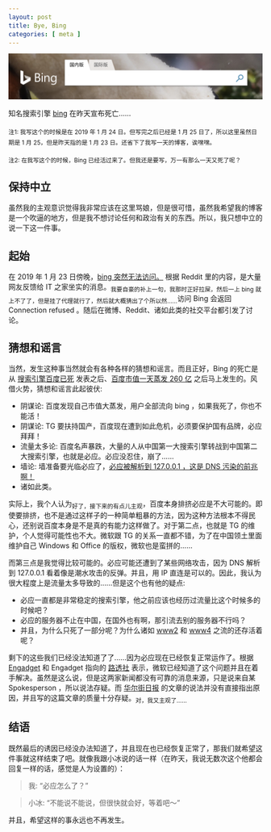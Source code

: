 ```yaml
---
layout: post
title: Bye, Bing
categories: [ meta ]
---
```


![bing!](/assets/bing.png)

知名搜索引擎 [bing](https://bing.com) 在昨天宣布死亡…… 


<sub>注1: 我写这个的时候是在 2019 年 1 月 24 日。但写完之后已经是 1 月 25 日了，所以这里虽然日期是 1 月 25，但是昨天指的是 1 月 23 日。还省下了我写一天的博客，诶嘿嘿。</sub>

<sub>注2: 在我写这个的时候，Bing 已经活过来了。但我还是要写，万一有那么一天又死了呢？</sub>


## 保持中立 

虽然我的主观意识觉得我非常应该在这里骂娘，但是很可惜，虽然我希望我的博客是一个吹逼的地方，但是我不想讨论任何和政治有关的东西。所以，我只想中立的说一下这一件事。


## 起始

在 2019 年 1 月 23 日傍晚，[bing 突然无法访问。](https://www.reddit.com/r/saraba1st/comments/aizbqi/%E5%9B%9B%E5%AD%97%E6%96%B0%E9%97%BB%E5%BF%85%E5%BA%94%E8%A2%AB%E5%A2%99/) 根据 Reddit 里的内容，是大量网友反馈给 IT 之家坐实的消息。<sub>我要自豪的补上一句，我那时正好拉屎，然后一上 bing 就上不了了，但是挂了代理就行了，然后就大概猜出了个所以然……</sub>访问 Bing 会返回 Connection refused 。随后在微博、Reddit、诸如此类的社交平台都引发了讨论。


## 猜想和谣言

当然，发生这种事当然就会有各种各样的猜想和谣言。而且正好，Bing 的死亡是从 [搜索引擎百度已死](https://wallstreetcn.com/articles/3474375) 发表之后、[百度市值一天蒸发 260 亿](http://www.sohu.com/a/291017688_100145343?scm=1002.0.0.0) 之后马上发生的。风借火势，猜想和谣言此起彼伏:

- 阴谋论: 百度发现自己市值大蒸发，用户全部流向 bing ，如果我死了，你也不能活！
- 阴谋论: TG 要扶持国产，百度现在遭到如此危机，必须要保护国有品牌，必应拜拜！
- 流量太多论: 百度名声暴跌，大量的人从中国第一大搜索引擎转战到中国第二大搜索引擎，也就是必应。必应没忍住，崩了……
- 墙论: 墙准备要光临必应了，[必应被解析到 127.0.0.1 ，这是 DNS 污染的前兆啊！](https://www.cheshirex.com/1835.html)
- 诸如此类。

实际上，我个人认为<sub>好了，接下来的有点儿主观</sub>，百度本身排挤必应是不大可能的。即使要排挤，也不是通过这样子的一种简单粗暴的方法，因为这种方法根本不得民心，还别说百度本身是不是真的有能力这样做了。对于第二点，也就是 TG 的维护，个人觉得可能性也不大。微软跟 TG 的关系一直都不错，为了在中国领土里面维护自己 Windows 和 Office 的版权，微软也是蛮拼的……

而第三点是我觉得比较可能的。必应可能还遭到了某些网络攻击，因为 DNS 解析到 127.0.0.1 看着像是潮水攻击的反弹。并且，用 IP 直连是可以的。因此，我认为很大程度上是流量太多导致的……但是这个也有他的疑点:

- 必应一直都是非常稳定的搜索引擎，他之前应该也经历过流量比这个时候多的时候吧？
- 必应的服务器不止在中国，在国外也有啊，那引流去别的服务器不行吗？
- 并且，为什么只死了一部分呢？为什么诸如 [www2](https://www2.bing.com) 和 [www4](https://www4.bing.com) 之流的还存活着呢？

剩下的这些我们已经没法知道了了……因为必应现在已经恢复正常运作了。根据 [Engadget](https://cn.engadget.com/2019/01/24/microsoft-bing-inaccessible-china/) 和 Engadget 指向的 [路透社](https://www.reuters.com/article/us-china-microsoft-bing-idUSKCN1PI07H) 表示，微软已经知道了这个问题并且在着手解决。虽然是这么说，但是这两家新闻都没有可靠的消息来源，只是说来自某 Spokesperson ，所以说法存疑。而 [华尔街日报](https://cn.nytimes.com/business/20190124/china-microsoft-bing/) 的文章的说法并没有直接指出原因，并且写的这篇文章的质量十分存疑。<sub>对，我又主观了……</sub>


## 结语

既然最后的诱因已经没办法知道了，并且现在也已经恢复正常了，那我们就希望这件事就这样结束了吧。就像我跟小冰说的话一样（在昨天，我说无数次这个他都会回复一样的话，感觉是人为设置的）：

> 我: “必应怎么了？”

> 小冰: “不能说不能说，但很快就会好，等着吧～”

并且，希望这样的事永远也不再发生。
